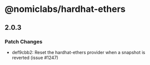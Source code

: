# @nomiclabs/hardhat-ethers

## 2.0.3
### Patch Changes

- def9cbb2: Reset the hardhat-ethers provider when a snapshot is reverted (issue #1247)
